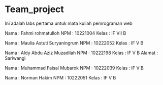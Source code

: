 # Team_project

Ini adalah labs pertama untuk mata kuliah pemrograman web

Nama : Fahmi rohmatulloh
NPM : 10221004
Kelas : IF VII B

Nama : Maulia Astuti Suryaningrum
NPM : 10222052
Kelas : IF V B

Nama : Aldy Abdu Aziz Muzadilah
NPM : 10222198
Kelas : IF V B
Alamat : Sariwangi

Nama : Muhammad Faisal Mubarok
NPM : 10222039
Kelas : IF V B

Nama : Norman Hakim
NPM : 10222051
Kelas : IF V B
